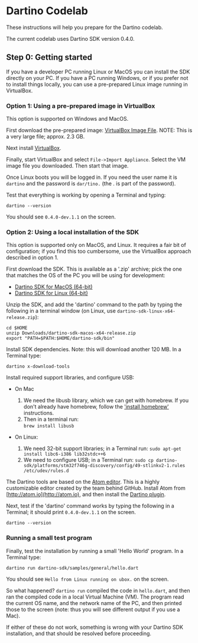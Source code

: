 # Dartino Codelab

These instructions will help you prepare for the Dartino codelab.

The current codelab uses Dartino SDK version 0.4.0.

## Step 0: Getting started

If you have a developer PC running Linux or MacOS you can install the SDK
directly on your PC. If you have a PC running Windows, or if you prefer not to
install things locally, you can use a pre-prepared Linux image running in
VirtualBox.

### Option 1: Using a pre-prepared image in VirtualBox

This option is supported on Windows and MacOS.

First download the pre-prepared image: <a href="https://storage.googleapis.com/dartino-archive/channels/dev/raw/0.4.0-dev.1.1/sdk/codelab.ova"
onclick="ga('send', 'event', 'Downloads', 'VirtualBox VM');">VirtualBox Image File</a>. NOTE: This is a very large file; approx.
2.3 GB.

Next install [VirtualBox](https://www.virtualbox.org/).

Finally, start VirtualBox and select `File->Import Appliance`. Select the VM
image file you downloaded. Then start that image.

Once Linux boots you will be logged in. If you need the user name it is
`dartino` and the password is `dar/tino.` (the . is part of the password).

Test that everything is working by opening a Terminal and typing:

```
dartino --version
```

You should see `0.4.0-dev.1.1` on the screen.

### Option 2: Using a local installation of the SDK

This option is supported only on MacOS, and Linux. It requires a fair bit of
configuration; if you find this too cumbersome, use the VirtualBox approach
described in option 1.

First download the SDK. This is available as a '.zip' archive; pick the one that
matches the OS of the PC you will be using for development:

* <a href="https://storage.googleapis.com/dartino-archive/channels/dev/raw/0.4.0-dev.1.1/sdk/dartino-sdk-macos-x64-release.zip"
onclick="ga('send', 'event', 'Downloads', 'MacOS SDK');">Dartino SDK for MacOS (64-bit)</a>
* <a href="https://storage.googleapis.com/dartino-archive/channels/dev/raw/0.4.0-dev.1.1/sdk/dartino-sdk-linux-x64-release.zip"
onclick="ga('send', 'event', 'Downloads', 'Linux SDK');">Dartino SDK for Linux (64-bit)</a>

Unzip the SDK, and add the 'dartino' command to the path by typing the following
in a terminal window (on Linux, use `dartino-sdk-linux-x64-release.zip`):

```
cd $HOME
unzip Downloads/dartino-sdk-macos-x64-release.zip
export "PATH=$PATH:$HOME/dartino-sdk/bin"
```

Install SDK dependencies. Note: this will download another 120 MB. In a Terminal
type:

```
dartino x-download-tools
```

Install required support libraries, and configure USB:

* On Mac
  1. We need the libusb library, which we can get with homebrew. If you
 don't already have homebrew, follow the ['install homebrew'](http://brew.sh/)
 instructions.
  1. Then in a terminal run:
  <br>`brew install libusb`

* On Linux:
  1. We need 32-bit support libraries; in a Terminal run: `sudo apt-get install libc6-i386 lib32stdc++6`
  1. We need to configure USB; in a Terminal run: `sudo cp dartino-sdk/platforms/stm32f746g-discovery/config/49-stlinkv2-1.rules /etc/udev/rules.d`

The Dartino tools are based on the [Atom editor](http://atom.io). This is a
highly customizable editor created by the team behind GitHub. Install Atom from
[http://atom.io](http://atom.io), and then install the [Dartino
plugin](https://atom.io/packages/dartino).

Next, test if the 'dartino' command works by typing the following in a
Terminal; it should print `0.4.0-dev.1.1` on the screen.

```
dartino --version
```


### Running a small test program

Finally, test the installation by running a small 'Hello World' program. In a
Terminal type:

```
dartino run dartino-sdk/samples/general/hello.dart
```

You should see `Hello from Linux running on ubox.` on the screen.

So what happened? `dartino run` compiled the code in `hello.dart`, and then ran
the compiled code in a local Virtual Machine (VM). The program read the
current OS name, and the network name of the PC, and then printed those to the
screen (note: thus you will see different output if you use a Mac).

If either of these do not work, something is wrong with your Dartino SDK
installation, and that should be resolved before proceeding.
